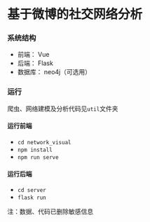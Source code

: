 # 基于微博的社交网络分析

### 系统结构

* 前端： Vue
* 后端： Flask
* 数据库： neo4j（可选用）

### 运行

爬虫、网络建模及分析代码见`util`文件夹

#### 运行前端

* `cd network_visual`
* `npm install`
* `npm run serve`

#### 运行后端

* `cd server`
* `flask run`



注：数据、代码已删除敏感信息

